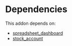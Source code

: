 # Dependencies

This addon depends on:

- [spreadsheet_dashboard](../../../../../oca-ocb-report/odoo-bringout-oca-ocb-spreadsheet_dashboard)
- [stock_account](../../../../odoo-bringout-oca-ocb-stock_account)
